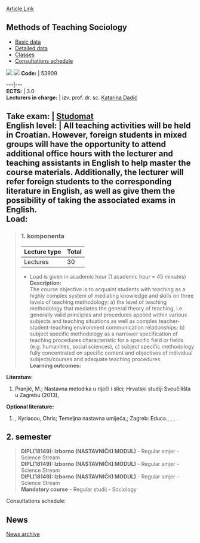 [Article Link](https://www.fhs.hr/en/course/mots)

## Methods of Teaching Sociology
  * [Basic data](https://www.fhs.hr/en/course/mots#v1id-523807_440155_1_0 "Basic data")
  * [Detailed data](https://www.fhs.hr/en/course/mots#v1id-523807_440155_1_1 "Detailed data")
  * [Classes](https://www.fhs.hr/en/course/mots#v1id-523807_440155_1_2 "Classes")
  * [Consultations schedule](https://www.fhs.hr/en/course/mots#v1id-523807_440155_1_3 "Consultations schedule")


[![](https://www.fhs.hr/img/flags/gif/hr.gif)](https://www.fhs.hr/predmet/mns) [![](https://www.fhs.hr/img/flags/gif/gb.gif)](https://www.fhs.hr/en/course/mots)
**Code:** |  53909  
  
---|---  
**ECTS:** |  3.0   
**Lecturers in charge:** |  izv. prof. dr. sc. [Katarina Dadić](https://www.fhs.hr/staff/katarina.dadic)   
  
**Take exam:** |  [Studomat](http://www.isvu.hr/studomat)  
**English level:** |  All teaching activities will be held in Croatian. However, foreign students in mixed groups will have the opportunity to attend additional office hours with the lecturer and teaching assistants in English to help master the course materials. Additionally, the lecturer will refer foreign students to the corresponding literature in English, as well as give them the possibility of taking the associated exams in English.   
**Load:**  
---  
> ### 1. komponenta
> | Lecture type | Total  
> ---|---  
> Lectures | 30  
> * Load is given in academic hour (1 academic hour = 45 minutes)   
**Description:**  
> The course objective is to acquaint students with teaching as a highly complex system of mediating knowledge and skills on three levels of teaching methodology: a) the level of teaching methodology that mediates the general theory of teaching, i.e. generally valid principles and procedures applied within various subjects and teaching situations as well as complex teacher-student-teaching environment communication relationships; b) subject specific methodology as a narrower specification of teaching procedures characteristic for a specific field or fields (e.g. humanities, social sciences), c) subject specific methodology fully concentrated on specific content and objectives of individual subjects/courses and adequate teaching procedures.  
**Learning outcomes:**  

  
**Literature:**  
  1. Pranjić, M.; Nastavna metodika u riječi i slici; Hrvatski studiji Sveučilišta u Zagrebu (2013), 

  
**Optional literature:**  
  1. , Kyriacou, Chris; Temeljna nastavna umijeća,; Zagreb: Educa., , , .

  
**2. semester**  
---  
> **DIPL(18149): Izborno (NASTAVNIČKI MODUL)** - Regular smjer - Science Stream  
>  **DIPL(18149): Izborno (NASTAVNIČKI MODUL)** - Regular smjer - Science Stream  
>  **DIPL(18149): Izborno (NASTAVNIČKI MODUL)** - Regular smjer - Science Stream  
>  **Mandatory course** - Regular studij - Sociology  
>   
Consultations schedule: 


## News
[News archive](https://www.fhs.hr/en/course/mots?@=20py5#news_84545 "News archive")
